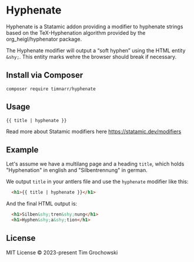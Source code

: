 # Hyphenate
Hyphenate is a Statamic addon providing a modifier to hyphenate strings based on the TeX-Hyphenation algorithm provided by the org_heigl/hyphenator package.

The Hyphenate modifier will output a “soft hyphen” using the HTML entity `&shy;`. This entity marks wehre the browser should break if necessary.

## Install via Composer
```
composer require timnarr/hyphenate
```

## Usage

```
{{ title | hyphenate }}
```

Read more about Statamic modifiers here https://statamic.dev/modifiers


## Example
Let's assume we have a multilang page and a heading `title`, which holds "Hyphenation" in english and "Silbentrennung" in german.

We output `title` in your antlers file and use the `hyphenate` modifier like this:

```html
  <h1>{{ title | hyphenate }}</h1>
```

And the final HTML output is:
```html
  <h1>Silben&shy;tren&shy;nung</h1>
  <h1>Hyphen&shy;a&shy;tion</h1>
```

## License
MIT License © 2023-present Tim Grochowski
